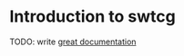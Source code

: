 # Introduction to swtcg

TODO: write [great documentation](http://jacobian.org/writing/what-to-write/)
